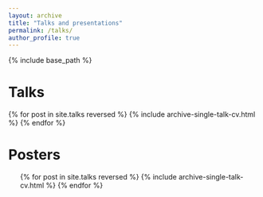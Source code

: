 ```yaml
---
layout: archive
title: "Talks and presentations"
permalink: /talks/
author_profile: true
---
```


{% include base_path %}
  
Talks
======
  {% for post in site.talks reversed %}
    {% include archive-single-talk-cv.html %}
  {% endfor %}
  
Posters
======
  <ul>{% for post in site.talks reversed %}
    {% include archive-single-talk-cv.html %}
  {% endfor %}</ul>
  

